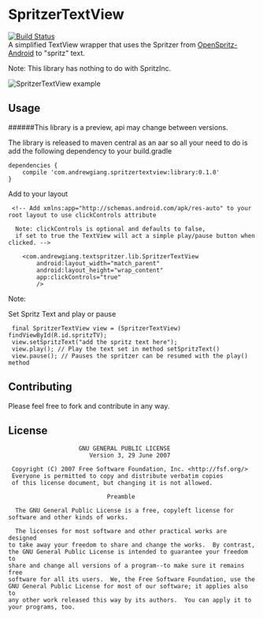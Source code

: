 SpritzerTextView   
============
[![Build Status](https://travis-ci.org/andrewgiang/SpritzerTextView.png?branch=master)](https://travis-ci.org/andrewgiang/SpritzerTextView)    
A simplified TextView wrapper that uses the Spritzer from  [OpenSpritz-Android](https://github.com/OnlyInAmerica/OpenSpritz-Android) to "spritz" text. 

Note: This library has nothing to do with SpritzInc. 

![SpritzerTextView example](http://i.imgur.com/2fXxNcm.gif)

Usage
------------
######This library is a preview, api may change between versions.

The library is released to maven central as an aar so all your need to do is add the following dependency to your build.gradle

```
dependencies {  
    compile 'com.andrewgiang.spritzertextview:library:0.1.0'
}
```

Add to your layout

```
 <!-- Add xmlns:app="http://schemas.android.com/apk/res-auto" to your root layout to use clickControls attribute
 
  Note: clickControls is optional and defaults to false, 
  if set to true the TextView will act a simple play/pause button when clicked. -->

    <com.andrewgiang.textspritzer.lib.SpritzerTextView
        android:layout_width="match_parent"
        android:layout_height="wrap_content"
        app:clickControls="true"
        />
```

Note:  


Set Spritz Text and play or pause


```
 final SpritzerTextView view = (SpritzerTextView) findViewById(R.id.spritzTV);
 view.setSpritzText("add the spritz text here");
 view.play(); // Play the text set in method setSpritzText()
 view.pause(); // Pauses the spritzer can be resumed with the play() method
```


Contributing
------------
Please feel free to fork and contribute in any way. 


License
------------
```
                    GNU GENERAL PUBLIC LICENSE
                       Version 3, 29 June 2007

 Copyright (C) 2007 Free Software Foundation, Inc. <http://fsf.org/>
 Everyone is permitted to copy and distribute verbatim copies
 of this license document, but changing it is not allowed.

                            Preamble

  The GNU General Public License is a free, copyleft license for
software and other kinds of works.

  The licenses for most software and other practical works are designed
to take away your freedom to share and change the works.  By contrast,
the GNU General Public License is intended to guarantee your freedom to
share and change all versions of a program--to make sure it remains free
software for all its users.  We, the Free Software Foundation, use the
GNU General Public License for most of our software; it applies also to
any other work released this way by its authors.  You can apply it to
your programs, too.
```
